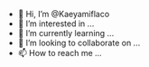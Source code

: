 - 👋 Hi, I’m @Kaeyamiflaco
- 👀 I’m interested in ...
- 🌱 I’m currently learning ...
- 💞️ I’m looking to collaborate on ...
- 📫 How to reach me ...

<!---
Kaeyamiflaco/Kaeyamiflaco is a ✨ special ✨ repository because its `README.md` (this file) appears on your GitHub profile.
You can click the Preview link to take a look at your changes.
--->
